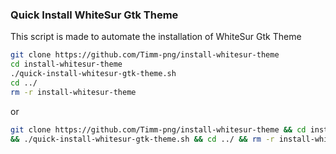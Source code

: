 ### Quick Install WhiteSur Gtk Theme
This script is made to automate the installation of WhiteSur Gtk Theme

```bash
git clone https://github.com/Timm-png/install-whitesur-theme
cd install-whitesur-theme
./quick-install-whitesur-gtk-theme.sh
cd ../
rm -r install-whitesur-theme
```

or

```bash
git clone https://github.com/Timm-png/install-whitesur-theme && cd install-whitesur-theme \
&& ./quick-install-whitesur-gtk-theme.sh && cd ../ && rm -r install-whitesur-theme
```
